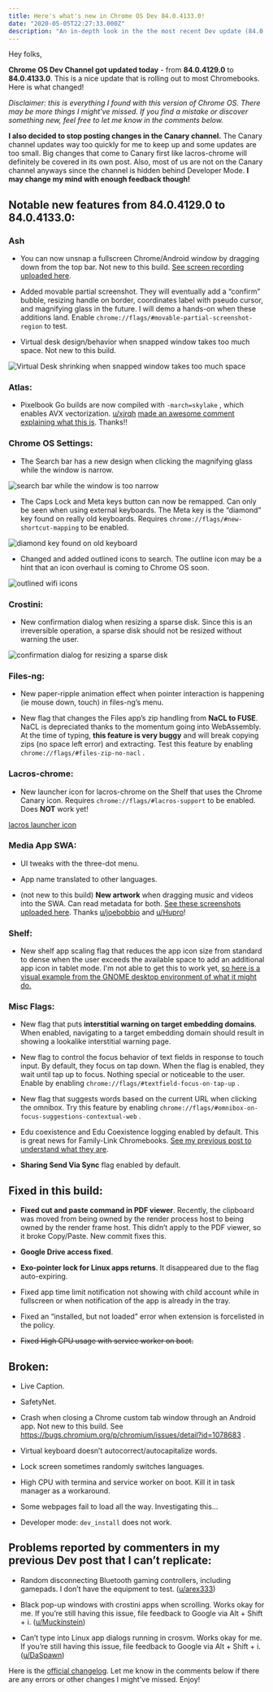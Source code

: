```yaml
---
title: Here's what's new in Chrome OS Dev 84.0.4133.0!
date: "2020-05-05T22:27:33.000Z"
description: "An in-depth look in the the most recent Dev update (84.0.4133.0)"
---
```


Hey folks, 

**Chrome OS Dev Channel got updated today** - from **84.0.4129.0** to **84.0.4133.0**. This is a nice update that is rolling out to most Chromebooks. Here is what changed!

_Disclaimer: this is everything I found with this version of Chrome OS. There may be more things I might've missed. If you find a mistake or discover something new, feel free to let me know in the comments below._

**I also decided to stop posting changes in the Canary channel.** The Canary channel updates way too quickly for me to keep up and some updates are too small. Big changes that come to Canary first like lacros-chrome will definitely be covered in its own post. Also, most of us are not on the Canary channel anyways since the channel is hidden behind Developer Mode. **I may change my mind with enough feedback though!**

## Notable new features from 84.0.4129.0 to 84.0.4133.0:

### Ash

* You can now unsnap a fullscreen Chrome/Android window by dragging down from the top bar. Not new to this build. [See screen recording uploaded here](https://imgur.com/a/l088PHL).

* Added movable partial screenshot. They will eventually add a “confirm” bubble, resizing handle on border, coordinates label with pseudo cursor, and magnifying glass in the future. I will demo a hands-on when these additions land. Enable `chrome://flags/#movable-partial-screenshot-region` to test.

* Virtual desk design/behavior when snapped window takes too much space. Not new to this build.

![Virtual Desk shrinking when snapped window takes too much space](./snapped-window-overflow.png "The virtual desk shrinks.")

### Atlas:

* Pixelbook Go builds are now compiled with `-march=skylake` , which enables AVX vectorization. [u/xjrqh](https://www.reddit.com/u/xjrqh/) [made an awesome comment explaining what this is](https://www.reddit.com/r/chromeos/comments/gebj9w/chrome_os_dev_channel_got_updated_to_84041330/fpn74ud). Thanks!!

### Chrome OS Settings:

* The Search bar has a new design when clicking the magnifying glass while the window is narrow.

![search bar while the window is too narrow](./search-bar-window-too-narrow.png "")

* The Caps Lock and Meta keys button can now be remapped. Can only be seen when using external keyboards. The Meta key is the “diamond” key found on really old keyboards. Requires `chrome://flags/#new-shortcut-mapping` to be enabled.

![diamond key found on old keyboard](./meta-key-example.jpg "diamond key")

* Changed and added outlined icons to search. The outline icon may be a hint that an icon overhaul is coming to Chrome OS soon.

![outlined wifi icons](outlined-wifi-icons.png "outlined wifi icons")

### Crostini:

* New confirmation dialog when resizing a sparse disk. Since this is an irreversible operation, a sparse disk should not be resized without warning the user.

![confirmation dialog for resizing a sparse disk](./resize-sparse-disk-confirmation.png "confirmation dialog")

### Files-ng:

* New paper-ripple animation effect when pointer interaction is happening (ie mouse down, touch) in files-ng’s menu.

* New flag that changes the Files app’s zip handling from **NaCL to FUSE**. NaCL is depreciated thanks to the momentum going into WebAssembly. At the time of typing, **this feature is very buggy** and will break copying zips (no space left error) and extracting. Test this feature by enabling `chrome://flags/#files-zip-no-nacl` .

### Lacros-chrome:

* New launcher icon for lacros-chrome on the Shelf that uses the Chrome Canary icon. Requires `chrome://flags/#lacros-support` to be enabled. Does **NOT** work yet!

[lacros launcher icon](./lacros-launcher-icon "lacros launcher icon")

### Media App SWA:

* UI tweaks with the three-dot menu.

* App name translated to other languages.

* (not new to this build) **New artwork** when dragging music and videos into the SWA. Can read metadata for both. [See these screenshots uploaded here](https://imgur.com/a/iUkLv6P). Thanks [u/joebobbio](https://reddit.com/u/joebobbio) and [u/Hupro](reddit.com/u/Hupro)!

### Shelf:

* New shelf app scaling flag that reduces the app icon size from standard to dense when the user exceeds the available space to add an additional app icon in tablet mode. I'm not able to get this to work yet, [so here is a visual example from the GNOME desktop environment of what it might do.](https://imgur.com/a/bWOATIB)

### Misc Flags:

* New flag that puts **interstitial warning on target embedding domains**. When enabled, navigating to a target embedding domain should result in showing a lookalike interstitial warning page.

* New flag to control the focus behavior of text fields in response to touch input. By default, they focus on tap down. When the flag is enabled, they wait until tap up to focus. Nothing special or noticeable to the user. Enable by enabling `chrome://flags/#textfield-focus-on-tap-up` .

* New flag that suggests words based on the current URL when clicking the omnibox. Try this feature by enabling `chrome://flags/#omnibox-on-focus-suggestions-contextual-web` .

* Edu coexistence and Edu Coexistence logging enabled by default. This is great news for Family-Link Chromebooks. [See my previous post to understand what they are](../beta-83-0-4103-31).

* **Sharing Send Via Sync** flag enabled by default.

## Fixed in this build:

* **Fixed cut and paste command in PDF viewer**. Recently, the clipboard was moved from being owned by the render process host to being owned by the render frame host. This didn’t apply to the PDF viewer, so it broke Copy/Paste. New commit fixes this.

* **Google Drive access fixed**.

* **Exo-pointer lock for Linux apps returns**. It disappeared due to the flag auto-expiring.

* Fixed app time limit notification not showing with child account while in fullscreen or when notification of the app is already in the tray.

* Fixed an “installed, but not loaded” error when extension is forcelisted in the policy.

* ~~Fixed High CPU usage with service worker on boot.~~

## Broken:

* Live Caption.

* SafetyNet.

* Crash when closing a Chrome custom tab window through an Android app. Not new to this build. See https://bugs.chromium.org/p/chromium/issues/detail?id=1078683 .

* Virtual keyboard doesn’t autocorrect/autocapitalize words.

* Lock screen sometimes randomly switches languages.

* High CPU with termina and service worker on boot. Kill it in task manager as a workaround.

* Some webpages fail to load all the way. Investigating this...

* Developer mode: `dev_install` does not work.

## Problems reported by commenters in my previous Dev post that I can’t replicate:

* Random disconnecting Bluetooth gaming controllers, including gamepads. I don’t have the equipment to test. ([u/arex333](https://reddit.com/u/arex333))

* Black pop-up windows with crostini apps when scrolling. Works okay for me. If you’re still having this issue, file feedback to Google via Alt + Shift + i. ([u/Muckinstein](https://reddit.com/u/Muckinstein))

* Can’t type into Linux app dialogs running in crosvm. Works okay for me. If you’re still having this issue, file feedback to Google via Alt + Shift + i. ([u/DaSpawn](https://reddit.com/u/DaSpawn))

Here is the [official changelog](https://chromium.googlesource.com/chromium/src/+log/84.0.4129.0..84.0.4133.0/?n=10000). Let me know in the comments below if there are any errors or other changes I might've missed. Enjoy!
